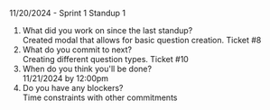 11/20/2024 - Sprint 1 Standup 1
1. What did you work on since the last standup?  
   Created modal that allows for basic question creation. Ticket #8 
3. What do you commit to next?  
   Creating different question types. Ticket #10
5. When do you think you'll be done?  
   11/21/2024 by 12:00pm
7. Do you have any blockers?  
   Time constraints with other commitments
